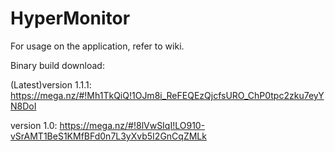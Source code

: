 # HyperMonitor

For usage on the application, refer to wiki.

Binary build download: 

(Latest)version 1.1.1: https://mega.nz/#!Mh1TkQiQ!1OJm8i_ReFEQEzQjcfsURO_ChP0tpc2zku7eyYN8DoI

version 1.0: https://mega.nz/#!8lVwSIqI!LO910-vSrAMT1BeS1KMfBFd0n7L3yXvb5I2GnCqZMLk
